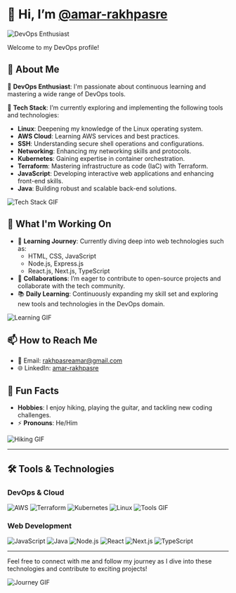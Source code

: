# 👋 Hi, I’m [@amar-rakhpasre](https://github.com/amar-rakhpasre)

![DevOps Enthusiast](https://img.shields.io/badge/DevOps%20Enthusiast-%E2%9C%A8-blue)

Welcome to my DevOps profile!

## 🚀 About Me
🌟 **DevOps Enthusiast**: I'm passionate about continuous learning and mastering a wide range of DevOps tools.

💼 **Tech Stack**: I’m currently exploring and implementing the following tools and technologies:
- **Linux**: Deepening my knowledge of the Linux operating system.
- **AWS Cloud**: Learning AWS services and best practices.
- **SSH**: Understanding secure shell operations and configurations.
- **Networking**: Enhancing my networking skills and protocols.
- **Kubernetes**: Gaining expertise in container orchestration.
- **Terraform**: Mastering infrastructure as code (IaC) with Terraform.
- **JavaScript**: Developing interactive web applications and enhancing front-end skills.
- **Java**: Building robust and scalable back-end solutions.

![Tech Stack GIF](https://media.giphy.com/media/26gslDRnooVx9Qeqc/giphy.gif)

## 🔧 What I'm Working On
- 🌱 **Learning Journey**: Currently diving deep into web technologies such as:
  - HTML, CSS, JavaScript
  - Node.js, Express.js
  - React.js, Next.js, TypeScript
- 🤝 **Collaborations**: I’m eager to contribute to open-source projects and collaborate with the tech community.
- 📚 **Daily Learning**: Continuously expanding my skill set and exploring new tools and technologies in the DevOps domain.

![Learning GIF](https://media.giphy.com/media/L1R1tvI9svkIWwpVYr/giphy.gif)

## 📫 How to Reach Me
- 📧 Email: [rakhpasreamar@gmail.com](mailto:rakhpasreamar@gmail.com)
- 🌐 LinkedIn: [amar-rakhpasre](https://www.linkedin.com/in/amar-rakhpasre/)

## 🎸 Fun Facts
- **Hobbies**: I enjoy hiking, playing the guitar, and tackling new coding challenges.
- ⚡ **Pronouns**: He/Him

![Hiking GIF](https://media.giphy.com/media/3ohhwylp5Vaf4eYO2g/giphy.gif)

---

## 🛠️ Tools & Technologies

### DevOps & Cloud
![AWS](https://img.shields.io/badge/AWS-232F3E?style=for-the-badge&logo=amazonaws&logoColor=white)
![Terraform](https://img.shields.io/badge/Terraform-7B42BC?style=for-the-badge&logo=terraform&logoColor=white)
![Kubernetes](https://img.shields.io/badge/Kubernetes-326CE5?style=for-the-badge&logo=kubernetes&logoColor=white)
![Linux](https://img.shields.io/badge/Linux-FCC624?style=for-the-badge&logo=linux&logoColor=black)
![Tools GIF](https://media.giphy.com/media/3o7aD2saalBwwftBIY/giphy.gif)

### Web Development
![JavaScript](https://img.shields.io/badge/JavaScript-F7DF1C?style=for-the-badge&logo=javascript&logoColor=black)
![Java](https://img.shields.io/badge/Java-007396?style=for-the-badge&logo=java&logoColor=white)
![Node.js](https://img.shields.io/badge/Node.js-339933?style=for-the-badge&logo=node.js&logoColor=white)
![React](https://img.shields.io/badge/React-61DAFB?style=for-the-badge&logo=react&logoColor=black)
![Next.js](https://img.shields.io/badge/Next.js-000000?style=for-the-badge&logo=next.js&logoColor=white)
![TypeScript](https://img.shields.io/badge/TypeScript-007ACC?style=for-the-badge&logo=typescript&logoColor=white)

---

Feel free to connect with me and follow my journey as I dive into these technologies and contribute to exciting projects!

![Journey GIF](https://media.giphy.com/media/2IudUHdI075HL02Pkk/giphy.gif)
